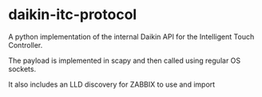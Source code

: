 # daikin-itc-protocol
A python implementation of the internal Daikin API for the Intelligent Touch Controller.

The payload is implemented in scapy and then called using regular OS sockets.

It also includes an LLD discovery for ZABBIX to use and import